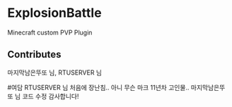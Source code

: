 # ExplosionBattle
Minecraft custom PVP Plugin

## Contributes
마지막남은뚜또 님, RTUSERVER 님

#여담
RTUSERVER 님 처음에 장난침..
아니 무슨 마크 11년차 고인물..
마지막남은뚜또 님 코드 수정 감사합니다!
